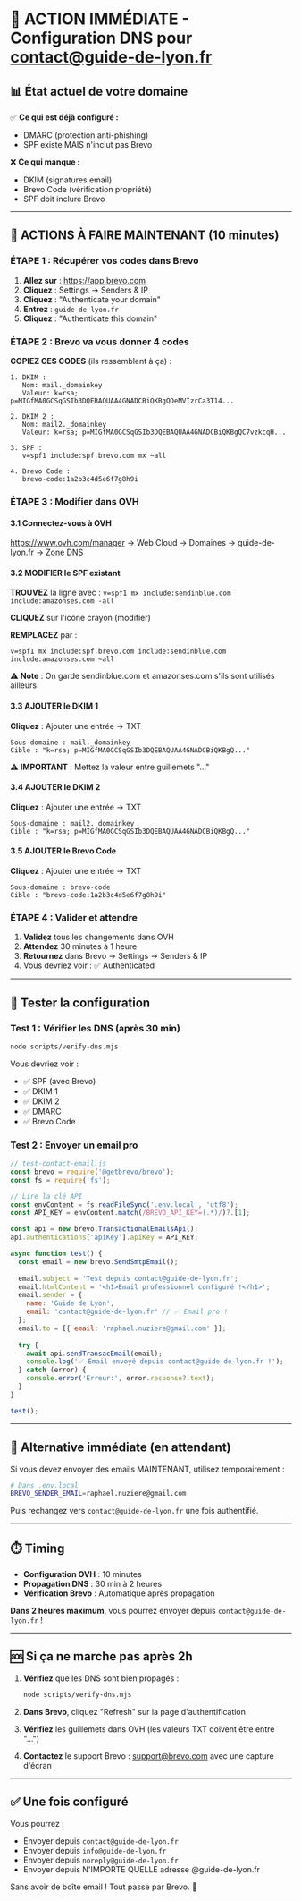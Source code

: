 # 🚨 ACTION IMMÉDIATE - Configuration DNS pour contact@guide-de-lyon.fr

## 📊 État actuel de votre domaine

✅ **Ce qui est déjà configuré :**
- DMARC (protection anti-phishing)
- SPF existe MAIS n'inclut pas Brevo

❌ **Ce qui manque :**
- DKIM (signatures email)
- Brevo Code (vérification propriété)
- SPF doit inclure Brevo

---

## 🎯 ACTIONS À FAIRE MAINTENANT (10 minutes)

### ÉTAPE 1 : Récupérer vos codes dans Brevo

1. **Allez sur** : https://app.brevo.com
2. **Cliquez** : Settings → Senders & IP
3. **Cliquez** : "Authenticate your domain"
4. **Entrez** : `guide-de-lyon.fr`
5. **Cliquez** : "Authenticate this domain"

### ÉTAPE 2 : Brevo va vous donner 4 codes

**COPIEZ CES CODES** (ils ressemblent à ça) :

```
1. DKIM :
   Nom: mail._domainkey
   Valeur: k=rsa; p=MIGfMA0GCSqGSIb3DQEBAQUAA4GNADCBiQKBgQDeMVIzrCa3T14...

2. DKIM 2 :
   Nom: mail2._domainkey
   Valeur: k=rsa; p=MIGfMA0GCSqGSIb3DQEBAQUAA4GNADCBiQKBgQC7vzkcqH...

3. SPF :
   v=spf1 include:spf.brevo.com mx ~all

4. Brevo Code :
   brevo-code:1a2b3c4d5e6f7g8h9i
```

### ÉTAPE 3 : Modifier dans OVH

#### 3.1 Connectez-vous à OVH
https://www.ovh.com/manager → Web Cloud → Domaines → guide-de-lyon.fr → Zone DNS

#### 3.2 MODIFIER le SPF existant

**TROUVEZ** la ligne avec : `v=spf1 mx include:sendinblue.com include:amazonses.com -all`

**CLIQUEZ** sur l'icône crayon (modifier)

**REMPLACEZ** par :
```
v=spf1 mx include:spf.brevo.com include:sendinblue.com include:amazonses.com ~all
```

⚠️ **Note** : On garde sendinblue.com et amazonses.com s'ils sont utilisés ailleurs

#### 3.3 AJOUTER le DKIM 1

**Cliquez** : Ajouter une entrée → TXT

```
Sous-domaine : mail._domainkey
Cible : "k=rsa; p=MIGfMA0GCSqGSIb3DQEBAQUAA4GNADCBiQKBgQ..."
```
⚠️ **IMPORTANT** : Mettez la valeur entre guillemets "..."

#### 3.4 AJOUTER le DKIM 2

**Cliquez** : Ajouter une entrée → TXT

```
Sous-domaine : mail2._domainkey
Cible : "k=rsa; p=MIGfMA0GCSqGSIb3DQEBAQUAA4GNADCBiQKBgQ..."
```

#### 3.5 AJOUTER le Brevo Code

**Cliquez** : Ajouter une entrée → TXT

```
Sous-domaine : brevo-code
Cible : "brevo-code:1a2b3c4d5e6f7g8h9i"
```

### ÉTAPE 4 : Valider et attendre

1. **Validez** tous les changements dans OVH
2. **Attendez** 30 minutes à 1 heure
3. **Retournez** dans Brevo → Settings → Senders & IP
4. Vous devriez voir : ✅ Authenticated

---

## 🧪 Tester la configuration

### Test 1 : Vérifier les DNS (après 30 min)
```bash
node scripts/verify-dns.mjs
```

Vous devriez voir :
- ✅ SPF (avec Brevo)
- ✅ DKIM 1
- ✅ DKIM 2
- ✅ DMARC
- ✅ Brevo Code

### Test 2 : Envoyer un email pro
```javascript
// test-contact-email.js
const brevo = require('@getbrevo/brevo');
const fs = require('fs');

// Lire la clé API
const envContent = fs.readFileSync('.env.local', 'utf8');
const API_KEY = envContent.match(/BREVO_API_KEY=(.*)/)?.[1];

const api = new brevo.TransactionalEmailsApi();
api.authentications['apiKey'].apiKey = API_KEY;

async function test() {
  const email = new brevo.SendSmtpEmail();
  
  email.subject = 'Test depuis contact@guide-de-lyon.fr';
  email.htmlContent = '<h1>Email professionnel configuré !</h1>';
  email.sender = {
    name: 'Guide de Lyon',
    email: 'contact@guide-de-lyon.fr' // ✅ Email pro !
  };
  email.to = [{ email: 'raphael.nuziere@gmail.com' }];
  
  try {
    await api.sendTransacEmail(email);
    console.log('✅ Email envoyé depuis contact@guide-de-lyon.fr !');
  } catch (error) {
    console.error('Erreur:', error.response?.text);
  }
}

test();
```

---

## 📱 Alternative immédiate (en attendant)

Si vous devez envoyer des emails MAINTENANT, utilisez temporairement :

```bash
# Dans .env.local
BREVO_SENDER_EMAIL=raphael.nuziere@gmail.com
```

Puis rechangez vers `contact@guide-de-lyon.fr` une fois authentifié.

---

## ⏱️ Timing

- **Configuration OVH** : 10 minutes
- **Propagation DNS** : 30 min à 2 heures
- **Vérification Brevo** : Automatique après propagation

**Dans 2 heures maximum**, vous pourrez envoyer depuis `contact@guide-de-lyon.fr` !

---

## 🆘 Si ça ne marche pas après 2h

1. **Vérifiez** que les DNS sont bien propagés :
   ```bash
   node scripts/verify-dns.mjs
   ```

2. **Dans Brevo**, cliquez "Refresh" sur la page d'authentification

3. **Vérifiez** les guillemets dans OVH (les valeurs TXT doivent être entre "...")

4. **Contactez** le support Brevo : support@brevo.com avec une capture d'écran

---

## ✅ Une fois configuré

Vous pourrez :
- Envoyer depuis `contact@guide-de-lyon.fr`
- Envoyer depuis `info@guide-de-lyon.fr`
- Envoyer depuis `noreply@guide-de-lyon.fr`
- Envoyer depuis N'IMPORTE QUELLE adresse @guide-de-lyon.fr

Sans avoir de boîte email ! Tout passe par Brevo. 🚀